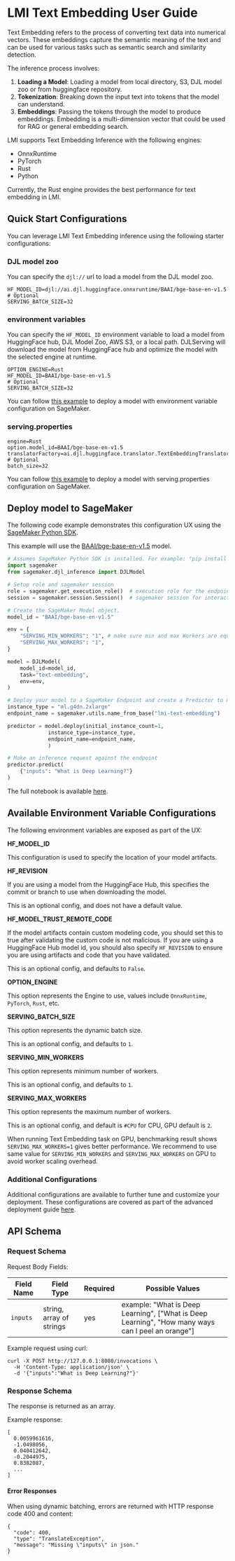# LMI Text Embedding User Guide

Text Embedding refers to the process of converting text data into numerical vectors.
These embeddings capture the semantic meaning of the text and can be used for various
tasks such as semantic search and similarity detection.

The inference process involves:

1. **Loading a Model**: Loading a model from local directory, S3, DJL model zoo or from huggingface repository.
2. **Tokenization**: Breaking down the input text into tokens that the model can understand.
3. **Embeddings**: Passing the tokens through the model to produce embeddings. Embedding is a
multi-dimension vector that could be used for RAG or general embedding search.

LMI supports Text Embedding Inference with the following engines:

- OnnxRuntime
- PyTorch
- Rust
- Python

Currently, the Rust engine provides the best performance for text embedding in LMI. 

## Quick Start Configurations

You can leverage LMI Text Embedding inference using the following starter configurations:

### DJL model zoo

You can specify the `djl://` url to load a model from the DJL model zoo.

```
HF_MODEL_ID=djl://ai.djl.huggingface.onnxruntime/BAAI/bge-base-en-v1.5
# Optional
SERVING_BATCH_SIZE=32
```

### environment variables

You can specify the `HF_MODEL_ID` environment variable to load a model from HuggingFace hub, DJL Model Zoo, AWS S3, or a local path. 
DJLServing will download the model from HuggingFace hub and optimize the model with the selected engine at runtime.

```
OPTION_ENGINE=Rust
HF_MODEL_ID=BAAI/bge-base-en-v1.5
# Optional
SERVING_BATCH_SIZE=32
```

You can follow [this example](../deployment_guide/deploying-your-endpoint.md#option-2-configuration---environment-variables)
to deploy a model with environment variable configuration on SageMaker.

### serving.properties

```
engine=Rust
option.model_id=BAAI/bge-base-en-v1.5
translatorFactory=ai.djl.huggingface.translator.TextEmbeddingTranslatorFactory
# Optional
batch_size=32
```

You can follow [this example](../deployment_guide/deploying-your-endpoint.md#option-1-configuration---servingproperties)
to deploy a model with serving.properties configuration on SageMaker.

## Deploy model to SageMaker

The following code example demonstrates this configuration UX using the [SageMaker Python SDK](https://github.com/aws/sagemaker-python-sdk).

This example will use the [BAAI/bge-base-en-v1.5](https://huggingface.co/BAAI/bge-base-en-v1.5) model. 

```python
# Assumes SageMaker Python SDK is installed. For example: "pip install sagemaker"
import sagemaker
from sagemaker.djl_inference import DJLModel

# Setup role and sagemaker session
role = sagemaker.get_execution_role()  # execution role for the endpoint
session = sagemaker.session.Session()  # sagemaker session for interacting with different AWS APIs

# Create the SageMaker Model object.
model_id = "BAAI/bge-base-en-v1.5"

env = {
    "SERVING_MIN_WORKERS": "1", # make sure min and max Workers are equals when deploy model on GPU
    "SERVING_MAX_WORKERS": "1",
}

model = DJLModel(
    model_id=model_id,
    task="text-embedding",
    env=env,
)

# Deploy your model to a SageMaker Endpoint and create a Predictor to make inference requests
instance_type = "ml.g4dn.2xlarge"
endpoint_name = sagemaker.utils.name_from_base("lmi-text-embedding")

predictor = model.deploy(initial_instance_count=1,
             instance_type=instance_type,
             endpoint_name=endpoint_name,
             )

# Make an inference request against the endpoint
predictor.predict(
    {"inputs": "What is Deep Learning?"}
)
```

The full notebook is available [here](https://github.com/deepjavalibrary/djl-demo/blob/master/aws/sagemaker/large-model-inference/sample-llm/text_embedding_deploy_bert.ipynb).

## Available Environment Variable Configurations

The following environment variables are exposed as part of the UX:

**HF_MODEL_ID**

This configuration is used to specify the location of your model artifacts.

**HF_REVISION**

If you are using a model from the HuggingFace Hub, this specifies the commit or branch to use when downloading the model.

This is an optional config, and does not have a default value. 

**HF_MODEL_TRUST_REMOTE_CODE**

If the model artifacts contain custom modeling code, you should set this to true after validating the custom code is not malicious.
If you are using a HuggingFace Hub model id, you should also specify `HF_REVISION` to ensure you are using artifacts and code that you have validated.

This is an optional config, and defaults to `False`.

**OPTION_ENGINE**

This option represents the Engine to use, values include `OnnxRuntime`, `PyTorch`, `Rust`, etc.

**SERVING_BATCH_SIZE**

This option represents the dynamic batch size.

This is an optional config, and defaults to `1`.

**SERVING_MIN_WORKERS**

This option represents minimum number of workers.

This is an optional config, and defaults to `1`.

**SERVING_MAX_WORKERS**

This option represents the maximum number of workers.

This is an optional config, and default is `#CPU` for CPU, GPU default is `2`.

When running Text Embedding task on GPU, benchmarking result shows `SERVING_MAX_WORKERS=1` gives better performance.
We recommend to use same value for `SERVING_MIN_WORKERS` and `SERVING_MAX_WORKERS` on GPU to avoid worker scaling overhead.

### Additional Configurations

Additional configurations are available to further tune and customize your deployment.
These configurations are covered as part of the advanced deployment guide [here](../deployment_guide/configurations.md).

## API Schema

### Request Schema

Request Body Fields:

| Field Name   | Field Type                                    | Required | Possible Values                                                                                                                                     |
|--------------|-----------------------------------------------|----------|-----------------------------------------------------------------------------------------------------------------------------------------------------|
| `inputs`     | string, array of strings                      | yes      | example: "What is Deep Learning", ["What is Deep Learning", "How many ways can I peel an orange"]                                                   |

Example request using curl:

```
curl -X POST http://127.0.0.1:8080/invocations \
  -H 'Content-Type: application/json' \
  -d '{"inputs":"What is Deep Learning?"}'
```

### Response Schema

The response is returned as an array.

Example response:

```
[
  0.0059961616,
  -1.0498056,
  0.040412642,
  -0.2044975,
  0.8382087,
  ...
]
```

#### Error Responses

When using dynamic batching, errors are returned with HTTP response code 400 and content:

``` 
{
  "code": 400,
  "type": "TranslateException",
  "message": "Missing \"inputs\" in json."
}
```
